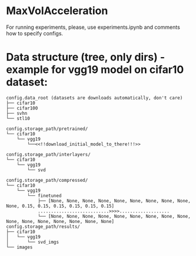 # MaxVolAcceleration

For running experiments, please, use experiments.ipynb and comments how to specify configs.

# Data structure (tree, only dirs) - example for vgg19 model on cifar10 dataset:

    config.data_root (datasets are downloads automatically, don't care)
    ├── cifar10
    ├── cifar100
    ├── svhn
    └── stl10

    config.storage_path/pretrained/
    └── cifar10
        └── vgg19
            └──<<!!download_initial_model_to_there!!!>>

    config.storage_path/interlayers/
    └── cifar10
        └── vgg19
            └── svd

    config.storage_path/compressed/
    └── cifar10
        └── vgg19
            └── finetuned
                ├── [None, None, None, None, None, None, None, None, None, None, 0.15, 0.15, 0.15, 0.15, 0.15, 0.15]
                ...........................>>>>...................
                └── [None, None, None, None, None, None, None, None, None, None, None, None, None, None, None, None]
    config.storage_path/results/
    ├── cifar10
    │   └── vgg19
    │       └── svd_imgs
    └── images
